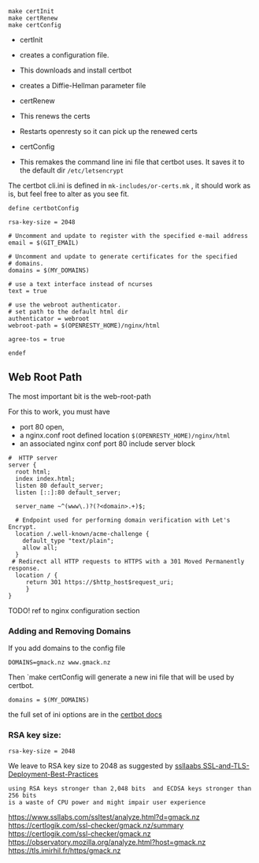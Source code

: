 ```
make certInit
make certRenew
make certConfig
```
- certInit
 - creates a configuration file.
 - This downloads and install certbot 
 - creates a  Diffie-Hellman parameter file
 
- certRenew 
 - This renews the certs
 - Restarts openresty so it can pick up the renewed certs

- certConfig 
 - This remakes the command line ini file that certbot uses. It saves it to the 
default dir ```/etc/letsencrypt```

The certbot cli.ini is defined in ```mk-includes/or-certs.mk``` , it should work as is, but feel free to alter as you see fit.

```
define certbotConfig

rsa-key-size = 2048

# Uncomment and update to register with the specified e-mail address
email = $(GIT_EMAIL)

# Uncomment and update to generate certificates for the specified
# domains.
domains = $(MY_DOMAINS)

# use a text interface instead of ncurses
text = true

# use the webroot authenticator. 
# set path to the default html dir 
authenticator = webroot
webroot-path = $(OPENRESTY_HOME)/nginx/html

agree-tos = true

endef
```

## Web Root Path

The most important bit is the web-root-path

For this to work, you must have
- port 80 open,
- a nginx.conf root defined location 
 ```$(OPENRESTY_HOME)/nginx/html```
-  an associated  nginx conf port 80 include server block 

```
#  HTTP server
server {
  root html;
  index index.html;
  listen 80 default_server;
  listen [::]:80 default_server;

  server_name ~^(www\.)?(?<domain>.+)$;

  # Endpoint used for performing domain verification with Let's Encrypt.
  location /.well-known/acme-challenge {
    default_type "text/plain";
    allow all;
  }
 # Redirect all HTTP requests to HTTPS with a 301 Moved Permanently response.
  location / {
     return 301 https://$http_host$request_uri;
     }
}
```

TODO! ref to nginx configuration section


### Adding and Removing Domains
 If you add domains to the config file 


```
DOMAINS=gmack.nz www.gmack.nz
 ```
 
Then `make certConfig will generate a new ini file that will be used by certbot. 
 
 ```
domains = $(MY_DOMAINS)
 ```

the full set of ini options are in the
[certbot docs]( https://certbot.eff.org/docs/using.html#command-line)

### RSA key size:

```
rsa-key-size = 2048
```

We leave to RSA key size to 2048 as suggested by 
[ssllaabs SSL-and-TLS-Deployment-Best-Practices](https://github.com/ssllabs/research/wiki/SSL-and-TLS-Deployment-Best-Practices) 


    using RSA keys stronger than 2,048 bits  and ECDSA keys stronger than 256 bits 
    is a waste of CPU power and might impair user experience


 https://www.ssllabs.com/ssltest/analyze.html?d=gmack.nz
 https://certlogik.com/ssl-checker/gmack.nz/summary
 https://certlogik.com/ssl-checker/gmack.nz
 https://observatory.mozilla.org/analyze.html?host=gmack.nz
 https://tls.imirhil.fr/https/gmack.nz
